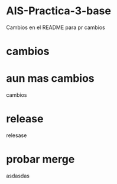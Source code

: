 # AIS-Practica-3-base


Cambios en el README para pr
cambios 
# cambios
# aun mas cambios 
cambios

# release
relesase

# probar merge

asdasdas
